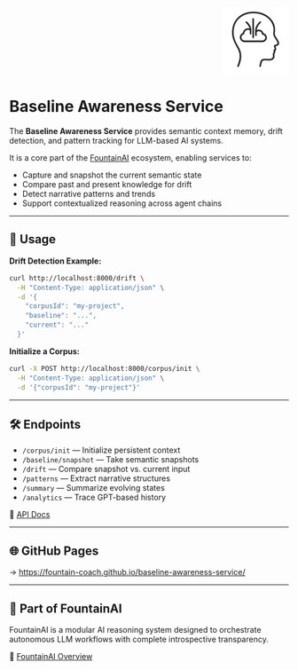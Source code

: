 <p align="right">
  <img src="https://raw.githubusercontent.com/Fountain-Coach/baseline-awareness-service/main/assets/logo/baseline-awareness-logo.png" alt="Baseline Awareness Logo" width="120" />
</p>

# Baseline Awareness Service

The **Baseline Awareness Service** provides semantic context memory, drift detection, and pattern tracking for LLM-based AI systems.

It is a core part of the [FountainAI](https://github.com/Fountain-Coach) ecosystem, enabling services to:
- Capture and snapshot the current semantic state
- Compare past and present knowledge for drift
- Detect narrative patterns and trends
- Support contextualized reasoning across agent chains

---

## 🧪 Usage

**Drift Detection Example:**

```bash
curl http://localhost:8000/drift \
  -H "Content-Type: application/json" \
  -d '{
    "corpusId": "my-project",
    "baseline": "...",
    "current": "..."
  }'
```

**Initialize a Corpus:**

```bash
curl -X POST http://localhost:8000/corpus/init \
  -H "Content-Type: application/json" \
  -d '{"corpusId": "my-project"}'
```

---

## 🛠️ Endpoints

- `/corpus/init` — Initialize persistent context
- `/baseline/snapshot` — Take semantic snapshots
- `/drift` — Compare snapshot vs. current input
- `/patterns` — Extract narrative structures
- `/summary` — Summarize evolving states
- `/analytics` — Trace GPT-based history

📘 [API Docs](https://fountain-coach.github.io/baseline-awareness-service/)

---

## 🌐 GitHub Pages

→ https://fountain-coach.github.io/baseline-awareness-service/

---

## 🧠 Part of FountainAI

FountainAI is a modular AI reasoning system designed to orchestrate autonomous LLM workflows with complete introspective transparency.

🔗 [FountainAI Overview](https://github.com/Fountain-Coach)
